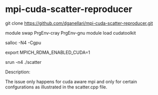 # mpi-cuda-scatter-reproducer

git clone https://github.com/dganellari/mpi-cuda-scatter-reproducer.git

module swap PrgEnv-cray PrgEnv-gnu
module load cudatoolkit

salloc -N4 -Cgpu

export MPICH_RDMA_ENABLED_CUDA=1

srun -n4 ./scatter 

Description:

The issue only happens for cuda aware mpi  and only for certain confgurations as illustrated in the scatter.cpp file.
